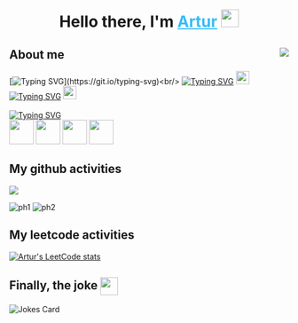 <h1 align="center">Hello there, I'm 
    <a style="color: #36BCF7FF" href="https://linkedin.com/in/artur-zakirov" target="_blank">Artur</a> 
    <img src="https://www.emojiall.com/images/animations/joypixels/64px/waving_hand.gif" height="32"/>
</h1>

## About me <img align="right" src="https://komarev.com/ghpvc/?username=fractalical" />
[![Typing SVG](https://readme-typing-svg.herokuapp.com?font=Fira+Code&size=14&pause=1000&multiline=true&width=435&height=70&lines=Very+motivated+Python+developer;at+the+beginning+of+his+career+path.)](https://git.io/typing-svg)<br/>
[![Typing SVG](https://readme-typing-svg.herokuapp.com?font=Fira+Code&size=14&duration=5000&vCenter=true&color=A9B7BC&repeat=false&width=300&height=20&lines=Glad+to+your+connection+on+Linkedin)](https://git.io/typing-svg)
<a href="https://linkedin.com/in/artur-zakirov" target="_blank">
<img src="https://www.svgrepo.com/show/157006/linkedin.svg" height="24"/><br/>
</a>
[![Typing SVG](https://readme-typing-svg.herokuapp.com?font=Fira+Code&size=14&duration=3200&pause=1000&vCenter=true&color=A9B7BC&repeat=false&width=190&height=20&lines=+;Or+message+in+Telegram)](https://git.io/typing-svg)
<a href="https://t.me/let_there_be_artur" target="_blank">
<img src="https://www.svgrepo.com/show/349527/telegram.svg" height="24"/><br/><br/>
</a>
[![Typing SVG](https://readme-typing-svg.herokuapp.com?font=Fira+Code&size=14&duration=5500&pause=2000vCenter=true&color=A9B7BC&repeat=false&width=375&height=20&lines=+;My+stack+(still+being+updated)%3A)](https://git.io/typing-svg)<br/>
<img src="https://www.svgrepo.com/show/354238/python.svg" height="44"/>
<img src="https://www.svgrepo.com/show/354200/postgresql.svg" height="44"/>
<img src="https://www.svgrepo.com/show/374094/sqlite.svg" height="44"/>
<img src="https://www.svgrepo.com/show/373554/django.svg" height="44"/>

<h2 align="left">My github activities</h2>

<img src="https://github-profile-summary-cards.vercel.app/api/cards/profile-details?username=fractalical&theme=github_dark">
<p>
<img src="https://github-profile-summary-cards.vercel.app/api/cards/stats?username=fractalical&theme=github_dark" alt="ph1">
<img src="https://github-profile-summary-cards.vercel.app/api/cards/productive-time?username=fractalical&theme=github_dark" alt="ph2">
</p>

<h2 align="left">My leetcode activities</h2>

[![Artur's LeetCode stats](https://leetcode-stats-six.vercel.app/api?username=let_there_be_artur&theme=dark)](https://github.com/fractalical/leetcode-stats)

<h2 align="left">Finally, the joke 
    <img align="center" src="https://www.emojiall.com/images/animations/joypixels/64px/face_with_tears_of_joy.gif" height="32"/>
</h2>

![Jokes Card](https://readme-jokes.vercel.app/api?hideBorder&qColor=%2336BCF7&aColor=%2399ff99)
